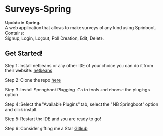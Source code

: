 # Surveys-Spring<br>
Update in Spring.<br>
A web application that allows to make surveys of any kind using Sprinboot.<br>
Contains: <br>
Signup, Login, Logout, Poll Creation, Edit, Delete.

## Get Started!
Step 1: Install netbeans or any other IDE of your choice you can do it from their website: [netbeans](https://netbeans.apache.org/download/nb125/nb125.html) <br>

Step 2: Clone the repo [here](https://github.com/guadalupe182/Encuestas-Spring)

Step 3: Install Springboot Plugging. Go to tools and choose the plugings option

Step 4: Select the "Available Plugins" tab, select the "NB Springboot" option and click install.

Step 5: Restart the IDE and you are ready to go!

Step 6: Consider gifting me a Star [Github](https://github.com/guadalupe182/Encuestas-Spring)


          

